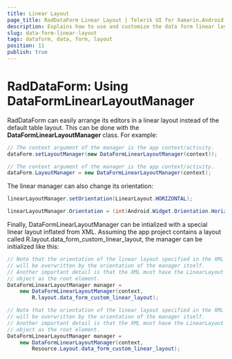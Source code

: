 ```yaml
---
title: Linear Layout
page_title: RadDataForm Linear Layout | Telerik UI for Xamarin.Android Documentation
description: Explains how to use and customize the data form linear layout.
slug: data-form-linear-layout
tags: dataform, data, form, layout
position: 11
publish: true
---
```


# RadDataForm: Using DataFormLinearLayoutManager

RadDataForm can easily arrange its editors in a linear layout instead of the default table layout. This can be done with the **DataFormLinearLayoutManager** class. For example:
```Java
// The context argument of the manager is the app context/activity.
dataForm.setLayoutManager(new DataFormLinearLayoutManager(context));
```
```C#
// The context argument of the manager is the app context/activity.
dataForm.LayoutManager = new DataFormLinearLayoutManager(context);
```

The linear manager can also change its orientation:
```Java
linearLayoutManager.setOrientation(LinearLayout.HORIZONTAL);
```
```C#
linearLayoutManager.Orientation = (int)Android.Widget.Orientation.Horizontal;
```

Finally, DataFormLinearLayoutManager can be intialized with a special linear layout inflated from XML. 
Assuming the app project contains a layout called R.layout.data_form_custom_linear_layout, the manager can be initialized like this:

```Java
// Note that the orientation of the linear layout specified in the XML 
// will be overwritten by the orientation of the manager itself.
// Another important detail is that the XML must have the LinearLayout 
// object as the root element.
DataFormLinearLayoutManager manager = 
	new DataFormLinearLayoutManager(context, 
		R.layout.data_form_custom_linear_layout);
```
```C#
// Note that the orientation of the linear layout specified in the XML 
// will be overwritten by the orientation of the manager itself.
// Another important detail is that the XML must have the LinearLayout 
// object as the root element.
DataFormLinearLayoutManager manager = 
	new DataFormLinearLayoutManager(context, 
		Resource.Layout.data_form_custom_linear_layout);
```
